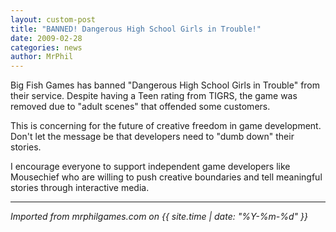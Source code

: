 ```yaml
---
layout: custom-post
title: "BANNED! Dangerous High School Girls in Trouble!"
date: 2009-02-28
categories: news
author: MrPhil
---
```


Big Fish Games has banned "Dangerous High School Girls in Trouble" from their service. Despite having a Teen rating from TIGRS, the game was removed due to "adult scenes" that offended some customers.

This is concerning for the future of creative freedom in game development. Don't let the message be that developers need to "dumb down" their stories.

I encourage everyone to support independent game developers like Mousechief who are willing to push creative boundaries and tell meaningful stories through interactive media.

---

*Imported from mrphilgames.com on {{ site.time | date: "%Y-%m-%d" }}*